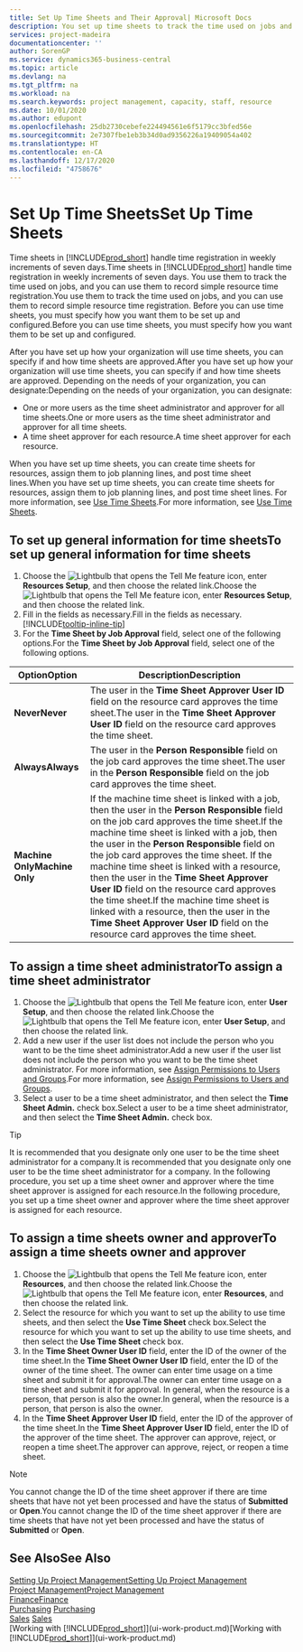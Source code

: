 ```yaml
---
title: Set Up Time Sheets and Their Approval| Microsoft Docs
description: You set up time sheets to track the time used on jobs and using resources, helping you with project management, staffing, and capacity
services: project-madeira
documentationcenter: ''
author: SorenGP
ms.service: dynamics365-business-central
ms.topic: article
ms.devlang: na
ms.tgt_pltfrm: na
ms.workload: na
ms.search.keywords: project management, capacity, staff, resource
ms.date: 10/01/2020
ms.author: edupont
ms.openlocfilehash: 25db2730cebefe224494561e6f5179cc3bfed56e
ms.sourcegitcommit: 2e7307fbe1eb3b34d0ad9356226a19409054a402
ms.translationtype: HT
ms.contentlocale: en-CA
ms.lasthandoff: 12/17/2020
ms.locfileid: "4758676"
---
```

# <a name="set-up-time-sheets"></a><span data-ttu-id="b9468-103">Set Up Time Sheets</span><span class="sxs-lookup"><span data-stu-id="b9468-103">Set Up Time Sheets</span></span>
<span data-ttu-id="b9468-104">Time sheets in [!INCLUDE[prod_short](includes/prod_short.md)] handle time registration in weekly increments of seven days.</span><span class="sxs-lookup"><span data-stu-id="b9468-104">Time sheets in [!INCLUDE[prod_short](includes/prod_short.md)] handle time registration in weekly increments of seven days.</span></span> <span data-ttu-id="b9468-105">You use them to track the time used on jobs, and you can use them to record simple resource time registration.</span><span class="sxs-lookup"><span data-stu-id="b9468-105">You use them to track the time used on jobs, and you can use them to record simple resource time registration.</span></span> <span data-ttu-id="b9468-106">Before you can use time sheets, you must specify how you want them to be set up and configured.</span><span class="sxs-lookup"><span data-stu-id="b9468-106">Before you can use time sheets, you must specify how you want them to be set up and configured.</span></span>

<span data-ttu-id="b9468-107">After you have set up how your organization will use time sheets, you can specify if and how time sheets are approved.</span><span class="sxs-lookup"><span data-stu-id="b9468-107">After you have set up how your organization will use time sheets, you can specify if and how time sheets are approved.</span></span> <span data-ttu-id="b9468-108">Depending on the needs of your organization, you can designate:</span><span class="sxs-lookup"><span data-stu-id="b9468-108">Depending on the needs of your organization, you can designate:</span></span>

* <span data-ttu-id="b9468-109">One or more users as the time sheet administrator and approver for all time sheets.</span><span class="sxs-lookup"><span data-stu-id="b9468-109">One or more users as the time sheet administrator and approver for all time sheets.</span></span>
* <span data-ttu-id="b9468-110">A time sheet approver for each resource.</span><span class="sxs-lookup"><span data-stu-id="b9468-110">A time sheet approver for each resource.</span></span>

<span data-ttu-id="b9468-111">When you have set up time sheets, you can create time sheets for resources, assign them to job planning lines, and post time sheet lines.</span><span class="sxs-lookup"><span data-stu-id="b9468-111">When you have set up time sheets, you can create time sheets for resources, assign them to job planning lines, and post time sheet lines.</span></span> <span data-ttu-id="b9468-112">For more information, see [Use Time Sheets](projects-how-use-time-sheets.md).</span><span class="sxs-lookup"><span data-stu-id="b9468-112">For more information, see [Use Time Sheets](projects-how-use-time-sheets.md).</span></span>

## <a name="to-set-up-general-information-for-time-sheets"></a><span data-ttu-id="b9468-113">To set up general information for time sheets</span><span class="sxs-lookup"><span data-stu-id="b9468-113">To set up general information for time sheets</span></span>
1. <span data-ttu-id="b9468-114">Choose the ![Lightbulb that opens the Tell Me feature](media/ui-search/search_small.png "Tell me what you want to do") icon, enter **Resources Setup**, and then choose the related link.</span><span class="sxs-lookup"><span data-stu-id="b9468-114">Choose the ![Lightbulb that opens the Tell Me feature](media/ui-search/search_small.png "Tell me what you want to do") icon, enter **Resources Setup**, and then choose the related link.</span></span>  
2. <span data-ttu-id="b9468-115">Fill in the fields as necessary.</span><span class="sxs-lookup"><span data-stu-id="b9468-115">Fill in the fields as necessary.</span></span> [!INCLUDE[tooltip-inline-tip](includes/tooltip-inline-tip_md.md)]
3. <span data-ttu-id="b9468-116">For the **Time Sheet by Job Approval** field, select one of the following options.</span><span class="sxs-lookup"><span data-stu-id="b9468-116">For the **Time Sheet by Job Approval** field, select one of the following options.</span></span>

| <span data-ttu-id="b9468-117">Option</span><span class="sxs-lookup"><span data-stu-id="b9468-117">Option</span></span> | <span data-ttu-id="b9468-118">Description</span><span class="sxs-lookup"><span data-stu-id="b9468-118">Description</span></span> |
| --- | --- |
| <span data-ttu-id="b9468-119">**Never**</span><span class="sxs-lookup"><span data-stu-id="b9468-119">**Never**</span></span> |<span data-ttu-id="b9468-120">The user in the **Time Sheet Approver User ID** field on the resource card approves the time sheet.</span><span class="sxs-lookup"><span data-stu-id="b9468-120">The user in the **Time Sheet Approver User ID** field on the resource card approves the time sheet.</span></span> |
| <span data-ttu-id="b9468-121">**Always**</span><span class="sxs-lookup"><span data-stu-id="b9468-121">**Always**</span></span> |<span data-ttu-id="b9468-122">The user in the **Person Responsible** field on the job card approves the time sheet.</span><span class="sxs-lookup"><span data-stu-id="b9468-122">The user in the **Person Responsible** field on the job card approves the time sheet.</span></span> |
| <span data-ttu-id="b9468-123">**Machine Only**</span><span class="sxs-lookup"><span data-stu-id="b9468-123">**Machine Only**</span></span> |<span data-ttu-id="b9468-124">If the machine time sheet is linked with a job, then the user in the **Person Responsible** field on the job card approves the time sheet.</span><span class="sxs-lookup"><span data-stu-id="b9468-124">If the machine time sheet is linked with a job, then the user in the **Person Responsible** field on the job card approves the time sheet.</span></span> <span data-ttu-id="b9468-125">If the machine time sheet is linked with a resource, then the user in the **Time Sheet Approver User ID** field on the resource card approves the time sheet.</span><span class="sxs-lookup"><span data-stu-id="b9468-125">If the machine time sheet is linked with a resource, then the user in the **Time Sheet Approver User ID** field on the resource card approves the time sheet.</span></span> |

## <a name="to-assign-a-time-sheet-administrator"></a><span data-ttu-id="b9468-126">To assign a time sheet administrator</span><span class="sxs-lookup"><span data-stu-id="b9468-126">To assign a time sheet administrator</span></span>
1. <span data-ttu-id="b9468-127">Choose the ![Lightbulb that opens the Tell Me feature](media/ui-search/search_small.png "Tell me what you want to do") icon, enter **User Setup**, and then choose the related link.</span><span class="sxs-lookup"><span data-stu-id="b9468-127">Choose the ![Lightbulb that opens the Tell Me feature](media/ui-search/search_small.png "Tell me what you want to do") icon, enter **User Setup**, and then choose the related link.</span></span>  
2. <span data-ttu-id="b9468-128">Add a new user if the user list does not include the person who you want to be the time sheet administrator.</span><span class="sxs-lookup"><span data-stu-id="b9468-128">Add a new user if the user list does not include the person who you want to be the time sheet administrator.</span></span> <span data-ttu-id="b9468-129">For more information, see [Assign Permissions to Users and Groups](ui-define-granular-permissions.md).</span><span class="sxs-lookup"><span data-stu-id="b9468-129">For more information, see [Assign Permissions to Users and Groups](ui-define-granular-permissions.md).</span></span>
3. <span data-ttu-id="b9468-130">Select a user to be a time sheet administrator, and then select the **Time Sheet Admin.** check box.</span><span class="sxs-lookup"><span data-stu-id="b9468-130">Select a user to be a time sheet administrator, and then select the **Time Sheet Admin.** check box.</span></span>  

> [!TIP]  
>   <span data-ttu-id="b9468-131">It is recommended that you designate only one user to be the time sheet administrator for a company.</span><span class="sxs-lookup"><span data-stu-id="b9468-131">It is recommended that you designate only one user to be the time sheet administrator for a company.</span></span> <span data-ttu-id="b9468-132">In the following procedure, you set up a time sheet owner and approver where the time sheet approver is assigned for each resource.</span><span class="sxs-lookup"><span data-stu-id="b9468-132">In the following procedure, you set up a time sheet owner and approver where the time sheet approver is assigned for each resource.</span></span>  

## <a name="to-assign-a-time-sheets-owner-and-approver"></a><span data-ttu-id="b9468-133">To assign a time sheets owner and approver</span><span class="sxs-lookup"><span data-stu-id="b9468-133">To assign a time sheets owner and approver</span></span>
1. <span data-ttu-id="b9468-134">Choose the ![Lightbulb that opens the Tell Me feature](media/ui-search/search_small.png "Tell me what you want to do") icon, enter **Resources**, and then choose the related link.</span><span class="sxs-lookup"><span data-stu-id="b9468-134">Choose the ![Lightbulb that opens the Tell Me feature](media/ui-search/search_small.png "Tell me what you want to do") icon, enter **Resources**, and then choose the related link.</span></span>
2. <span data-ttu-id="b9468-135">Select the resource for which you want to set up the ability to use time sheets, and then select the **Use Time Sheet** check box.</span><span class="sxs-lookup"><span data-stu-id="b9468-135">Select the resource for which you want to set up the ability to use time sheets, and then select the **Use Time Sheet** check box.</span></span>  
3. <span data-ttu-id="b9468-136">In the **Time Sheet Owner User ID** field, enter the ID of the owner of the time sheet.</span><span class="sxs-lookup"><span data-stu-id="b9468-136">In the **Time Sheet Owner User ID** field, enter the ID of the owner of the time sheet.</span></span> <span data-ttu-id="b9468-137">The owner can enter time usage on a time sheet and submit it for approval.</span><span class="sxs-lookup"><span data-stu-id="b9468-137">The owner can enter time usage on a time sheet and submit it for approval.</span></span> <span data-ttu-id="b9468-138">In general, when the resource is a person, that person is also the owner.</span><span class="sxs-lookup"><span data-stu-id="b9468-138">In general, when the resource is a person, that person is also the owner.</span></span>  
4. <span data-ttu-id="b9468-139">In the **Time Sheet Approver User ID** field, enter the ID of the approver of the time sheet.</span><span class="sxs-lookup"><span data-stu-id="b9468-139">In the **Time Sheet Approver User ID** field, enter the ID of the approver of the time sheet.</span></span> <span data-ttu-id="b9468-140">The approver can approve, reject, or reopen a time sheet.</span><span class="sxs-lookup"><span data-stu-id="b9468-140">The approver can approve, reject, or reopen a time sheet.</span></span>  

> [!NOTE]  
>   <span data-ttu-id="b9468-141">You cannot change the ID of the time sheet approver if there are time sheets that have not yet been processed and have the status of **Submitted** or **Open**.</span><span class="sxs-lookup"><span data-stu-id="b9468-141">You cannot change the ID of the time sheet approver if there are time sheets that have not yet been processed and have the status of **Submitted** or **Open**.</span></span>

## <a name="see-also"></a><span data-ttu-id="b9468-142">See Also</span><span class="sxs-lookup"><span data-stu-id="b9468-142">See Also</span></span>
[<span data-ttu-id="b9468-143">Setting Up Project Management</span><span class="sxs-lookup"><span data-stu-id="b9468-143">Setting Up Project Management</span></span>](projects-setup-projects.md)  
[<span data-ttu-id="b9468-144">Project Management</span><span class="sxs-lookup"><span data-stu-id="b9468-144">Project Management</span></span>](projects-manage-projects.md)  
[<span data-ttu-id="b9468-145">Finance</span><span class="sxs-lookup"><span data-stu-id="b9468-145">Finance</span></span>](finance.md)  
<span data-ttu-id="b9468-146">[Purchasing](purchasing-manage-purchasing.md)       </span><span class="sxs-lookup"><span data-stu-id="b9468-146">[Purchasing](purchasing-manage-purchasing.md)       </span></span>  
<span data-ttu-id="b9468-147">[Sales](sales-manage-sales.md)    </span><span class="sxs-lookup"><span data-stu-id="b9468-147">[Sales](sales-manage-sales.md)    </span></span>  
<span data-ttu-id="b9468-148">[Working with [!INCLUDE[prod_short](includes/prod_short.md)]](ui-work-product.md)</span><span class="sxs-lookup"><span data-stu-id="b9468-148">[Working with [!INCLUDE[prod_short](includes/prod_short.md)]](ui-work-product.md)</span></span>  
